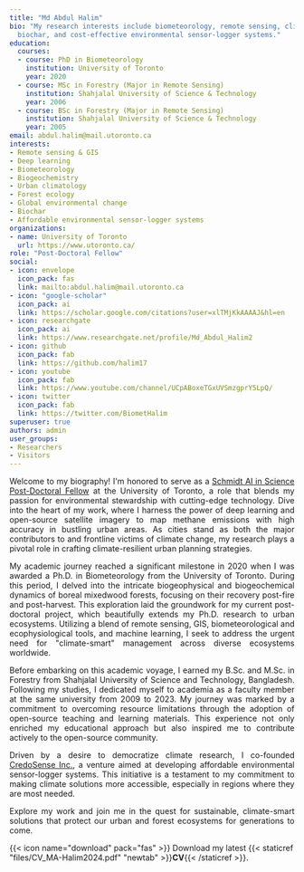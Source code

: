 ```yaml
---
title: "Md Abdul Halim"
bio: "My research interests include biometeorology, remote sensing, climate change,
  biochar, and cost-effective environmental sensor-logger systems."
education:
  courses:
  - course: PhD in Biometeorology
    institution: University of Toronto
    year: 2020
  - course: MSc in Forestry (Major in Remote Sensing)
    institution: Shahjalal University of Science & Technology
    year: 2006
  - course: BSc in Forestry (Major in Remote Sensing)
    institution: Shahjalal University of Science & Technology
    year: 2005
email: abdul.halim@mail.utoronto.ca
interests:
- Remote sensing & GIS
- Deep learning
- Biometeorology
- Biogeochemistry
- Urban climatology
- Forest ecology
- Global environmental change
- Biochar
- Affordable environmental sensor-logger systems
organizations:
- name: University of Toronto
  url: https://www.utoronto.ca/
role: "Post-Doctoral Fellow"
social:
- icon: envelope
  icon_pack: fas
  link: mailto:abdul.halim@mail.utoronto.ca
- icon: "google-scholar"
  icon_pack: ai
  link: https://scholar.google.com/citations?user=xlTMjKkAAAAJ&hl=en
- icon: researchgate
  icon_pack: ai
  link: https://www.researchgate.net/profile/Md_Abdul_Halim2
- icon: github
  icon_pack: fab
  link: https://github.com/halim17
- icon: youtube
  icon_pack: fab
  link: https://www.youtube.com/channel/UCpABoxeTGxUVSmzgprY5LpQ/
- icon: twitter
  icon_pack: fab
  link: https://twitter.com/BiometHalim
superuser: true
authors: admin
user_groups:
- Researchers
- Visitors
---
```


<p align="justify">Welcome to my biography! I'm honored to serve as a <a href="https://www.artsci.utoronto.ca/news/mitigating-weather-disasters-mapping-genetic-diversity-u-t-s-schmidt-ai-science-postdoc">Schmidt AI in Science Post-Doctoral Fellow</a> at the University of Toronto, a role that blends my passion for environmental stewardship with cutting-edge technology. Dive into the heart of my work, where I harness the power of deep learning and open-source satellite imagery to map methane emissions with high accuracy in bustling urban areas. As cities stand as both the major contributors to and frontline victims of climate change, my research plays a pivotal role in crafting climate-resilient urban planning strategies.</p>
<p align= "justify">My academic journey reached a significant milestone in 2020 when I was awarded a Ph.D. in Biometeorology from the University of Toronto. During this period, I delved into the intricate biogeophysical and biogeochemical dynamics of boreal mixedwood forests, focusing on their recovery post-fire and post-harvest. This exploration laid the groundwork for my current post-doctoral project, which beautifully extends my Ph.D. research to urban ecosystems. Utilizing a blend of remote sensing, GIS, biometeorological and ecophysiological tools, and machine learning, I seek to address the urgent need for "climate-smart" management across diverse ecosystems worldwide.</p>
<p align="justify">Before embarking on this academic voyage, I earned my B.Sc. and M.Sc. in Forestry from Shahjalal University of Science and Technology, Bangladesh. Following my studies, I dedicated myself to academia as a faculty member at the same university from 2009 to 2023. My journey was marked by a commitment to overcoming resource limitations through the adoption of open-source teaching and learning materials. This experience not only enriched my educational approach but also inspired me to contribute actively to the open-source community.</p>
<p align="justify">Driven by a desire to democratize climate research, I co-founded <a href="https://credosense.com">CredoSense Inc.</a>, a venture aimed at developing affordable environmental sensor-logger systems. This initiative is a testament to my commitment to making climate solutions more accessible, especially in regions where they are most needed.</p>
<p align="justify">Explore my work and join me in the quest for sustainable, climate-smart solutions that protect our urban and forest ecosystems for generations to come.</p>



{{< icon name="download" pack="fas" >}} Download my latest {{< staticref "files/CV_MA-Halim2024.pdf" "newtab" >}}<b>CV</b>{{< /staticref >}}.
